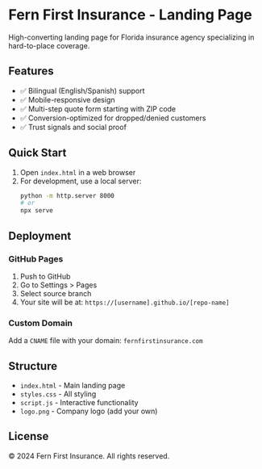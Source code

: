 # Fern First Insurance - Landing Page

High-converting landing page for Florida insurance agency specializing in hard-to-place coverage.

## Features

- ✅ Bilingual (English/Spanish) support
- ✅ Mobile-responsive design
- ✅ Multi-step quote form starting with ZIP code
- ✅ Conversion-optimized for dropped/denied customers
- ✅ Trust signals and social proof

## Quick Start

1. Open `index.html` in a web browser
2. For development, use a local server:
   ```bash
   python -m http.server 8000
   # or
   npx serve
   ```

## Deployment

### GitHub Pages
1. Push to GitHub
2. Go to Settings > Pages
3. Select source branch
4. Your site will be at: `https://[username].github.io/[repo-name]`

### Custom Domain
Add a `CNAME` file with your domain: `fernfirstinsurance.com`

## Structure

- `index.html` - Main landing page
- `styles.css` - All styling
- `script.js` - Interactive functionality
- `logo.png` - Company logo (add your own)

## License

© 2024 Fern First Insurance. All rights reserved.